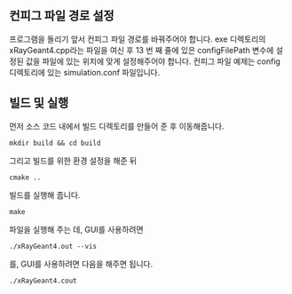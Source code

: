 ## 컨피그 파일 경로 설정

프로그램을 돌리기 앞서 컨피그 파일 경로를 바꿔주어야 합니다.
exe 디렉토리의 xRayGeant4.cpp라는 파일을 여신 후 13 번 째 줄에 있은 configFilePath 변수에 설정된 값을 파일에 있는 위치에 맞게 설정해주어야 합니다.
컨피그 파일 예제는 config 디렉토리에 있는 simulation.conf 파일입니다.

## 빌드 및 실행

먼저 소스 코드 내에서 빌드 디렉토리를 만들어 준 후 이동해줍니다.
```
mkdir build && cd build
```
그리고 빌드를 위한 환경 설정을 해준 뒤
```
cmake ..
```
빌드를 실행해 줍니다.
```
make
```
파일을 실행해 주는 데, GUI를 사용하려면
```
./xRayGeant4.out --vis
```
를, GUI를 사용하려면 다음을 해주면 됩니다.
```
./xRayGeant4.cout
```
